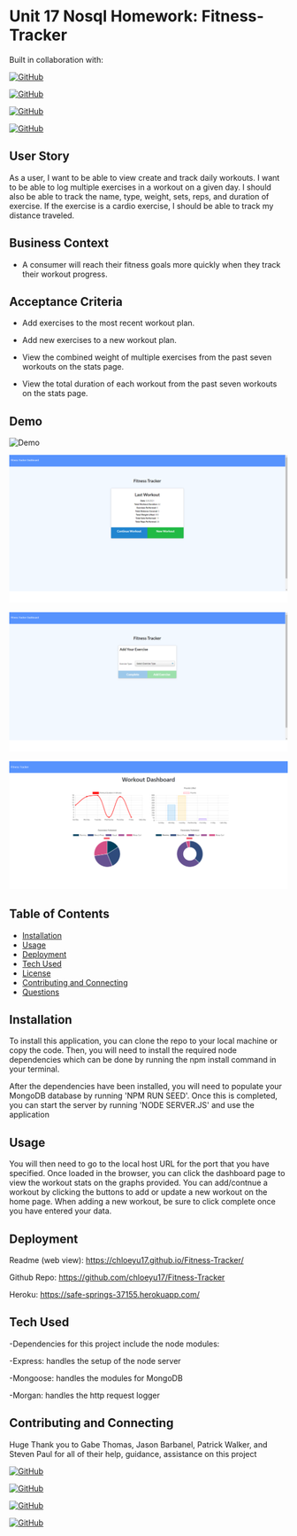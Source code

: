 # Unit 17 Nosql Homework: Fitness-Tracker
Built in collaboration with: 

[![GitHub](https://img.shields.io/badge/Gabe%20Thomas-Click%20Me!-blueviolet?style=plastic&logo=GitHub)](https://github.com/samohtebag)

[![GitHub](https://img.shields.io/badge/Jason%20Barbanel-Click%20Me!-blueviolet?style=plastic&logo=GitHub)](https://github.com/Jbarbss)

[![GitHub](https://img.shields.io/badge/Steven%20Paul-Click%20Me!-blueviolet?style=plastic&logo=GitHub)](https://github.com/etown285)

[![GitHub](https://img.shields.io/badge/Patrick%20Walker-Click%20Me!-blueviolet?style=plastic&logo=GitHub)](https://github.com/Pat31477)

## User Story

As a user, I want to be able to view create and track daily workouts. I want to be able to log multiple exercises in a workout on a given day. I should also be able to track the name, type, weight, sets, reps, and duration of exercise. If the exercise is a cardio exercise, I should be able to track my distance traveled.

## Business Context

* A consumer will reach their fitness goals more quickly when they track their workout progress.

## Acceptance Criteria

* Add exercises to the most recent workout plan.

* Add new exercises to a new workout plan.

* View the combined weight of multiple exercises from the past seven workouts on the stats page.

* View the total duration of each workout from the past seven workouts on the stats page.

## Demo

![Demo](./images/FullDemo.gif "Demo")

  ![Screen Shot2](./images/MainPage.png?raw=true "Screen Shot2")

  ![Screen Shot3](./images/Selection.png?raw=true "Screen Shot3")

  ![Screen Shot4](./images/DashBoard.png?raw=true "Screen Shot4")

## Table of Contents

-   [Installation](#installation)
-   [Usage](#usage)
-   [Deployment](#deployment)
-   [Tech Used](#techused)
-   [License](#license)
-   [Contributing and Connecting](#contributing)
-   [Questions](#questions)

## Installation

To install this application, you can clone the repo to your local machine or copy the code. Then, you will need to install the required node dependencies which can be done by running the npm install command in your terminal.

After the dependencies have been installed, you will need to populate your MongoDB database by running 'NPM RUN SEED'. Once this is completed, you can start the server by running 'NODE SERVER.JS' and use the application

## Usage

You will then need to go to the local host URL for the port that you have specified. Once loaded in the browser, you can click the dashboard page to view the workout stats on the graphs provided. You can add/contnue a workout by clicking the buttons to add or update a new workout on the home page. When adding a new workout, be sure to click complete once you have entered your data.

## Deployment
 Readme (web view): https://chloeyu17.github.io/Fitness-Tracker/

Github Repo: https://github.com/chloeyu17/Fitness-Tracker

Heroku: https://safe-springs-37155.herokuapp.com/



## Tech Used

-Dependencies for this project include the node modules:

-Express: handles the setup of the node server

-Mongoose: handles the modules for MongoDB

-Morgan: handles the http request logger


## Contributing and Connecting
Huge Thank you to Gabe Thomas, Jason Barbanel, Patrick Walker, and Steven Paul for all of their help, guidance, assistance on this project


 [![GitHub](https://img.shields.io/badge/Gabe%20Thomas-Click%20Me!-blueviolet?style=plastic&logo=GitHub)](https://github.com/samohtebag)

  [![GitHub](https://img.shields.io/badge/Jason%20Barbanel-Click%20Me!-blueviolet?style=plastic&logo=GitHub)](https://github.com/Jbarbss)

  [![GitHub](https://img.shields.io/badge/Steven%20Paul-Click%20Me!-blueviolet?style=plastic&logo=GitHub)](https://github.com/etown285)

[![GitHub](https://img.shields.io/badge/Patrick%20Walker-Click%20Me!-blueviolet?style=plastic&logo=GitHub)](https://github.com/Pat31477)
